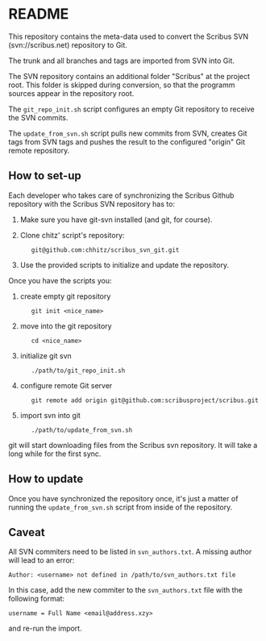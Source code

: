 # README

This repository contains the meta-data used to convert the Scribus SVN
(svn://scribus.net) repository to Git.

The trunk and all branches and tags are imported from SVN into Git.

The SVN repository contains an additional folder "Scribus" at the
project root. This folder is skipped during conversion, so that the
programm sources appear in the repository root.

The `git_repo_init.sh` script configures an empty Git repository to
receive the SVN commits.

The `update_from_svn.sh` script pulls new commits from SVN, creates Git
tags from SVN tags and pushes the result to the configured "origin"
Git remote repository.


## How to set-up

Each developer who takes care of synchronizing the Scribus Github repository with the Scribus SVN repository has to:

1. Make sure you have git-svn installed (and git, for course).
2. Clone chitz' script's repository:

          git@github.com:chhitz/scribus_svn_git.git

3. Use the provided scripts to initialize and update the repository.

Once you have the scripts you:

1. create empty git repository

          git init <nice_name>

2. move into the git repository

          cd <nice_name>

3. initialize git svn

          ./path/to/git_repo_init.sh

4. configure remote Git server

          git remote add origin git@github.com:scribusproject/scribus.git

5. import svn into git

          ./path/to/update_from_svn.sh

git will start downloading files from the Scribus svn repository. It will take a long while for the first sync.

## How to update

Once you have synchronized the repository once, it's just a matter of running the `update_from_svn.sh` script from inside of the repository.

## Caveat

All SVN commiters need to be listed in `svn_authors.txt`. A missing
author will lead to an error:

    Author: <username> not defined in /path/to/svn_authors.txt file

In this case, add the new commiter to the `svn_authors.txt` file with
the following format:

    username = Full Name <email@address.xzy>

and re-run the import.
